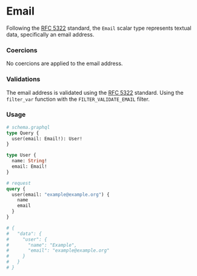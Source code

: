 # Email

Following the [RFC 5322](https://tools.ietf.org/html/rfc5322) standard, the `Email` scalar type represents textual data, specifically an email address.

### Coercions

No coercions are applied to the email address.

### Validations

The email address is validated using the [RFC 5322](https://tools.ietf.org/html/rfc5322) standard. Using the `filter_var` function with the `FILTER_VALIDATE_EMAIL` filter.

### Usage

```graphql
# schema.graphql
type Query {
  user(email: Email!): User!
}

type User {
  name: String!
  email: Email!
}
```

```graphql
# request
query {
  user(email: "example@example.org") {
    name
    email
  }
}

# {
#   "data": {
#     "user": {
#       "name": "Example",
#       "email": "example@example.org"
#     }
#   }
# }
```
